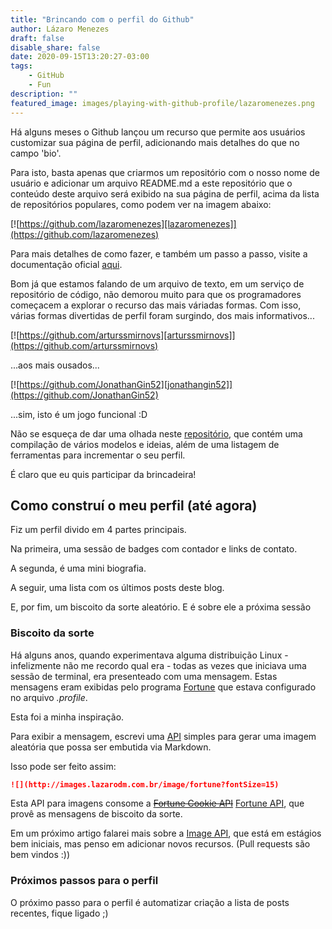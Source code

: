 ```yaml
---
title: "Brincando com o perfil do Github"
author: Lázaro Menezes
draft: false
disable_share: false
date: 2020-09-15T13:20:27-03:00
tags: 
    - GitHub
    - Fun
description: ""
featured_image: images/playing-with-github-profile/lazaromenezes.png
---
```


Há alguns meses o Github lançou um recurso que permite aos usuários customizar sua página de perfil, adicionando mais detalhes do que no campo 'bio'.

Para isto, basta apenas que criarmos um repositório com o nosso nome de usuário e adicionar um arquivo README.md a este repositório que o conteúdo deste arquivo será exibido na sua página de perfil, acima da lista de repositórios populares, como podem ver na imagem abaixo:

[![https://github.com/lazaromenezes][lazaromenezes]](https://github.com/lazaromenezes)

Para mais detalhes de como fazer, e também um passo a passo, visite a documentação oficial [aqui](https://docs.github.com/pt/github/setting-up-and-managing-your-github-profile/managing-your-profile-readme).

Bom já que estamos falando de um arquivo de texto, em um serviço de repositório de código, não demorou muito para que os programadores começacem a explorar o recurso das mais váriadas formas. Com isso, várias formas divertidas de perfil foram surgindo, dos mais informativos...

[![https://github.com/arturssmirnovs][arturssmirnovs]](https://github.com/arturssmirnovs)

...aos mais ousados...

[![https://github.com/JonathanGin52][jonathangin52]](https://github.com/JonathanGin52)

...sim, isto é um jogo funcional :D

Não se esqueça de dar uma olhada neste [repositório](https://github.com/abhisheknaiidu/awesome-github-profile-readme), que contém uma compilação de vários modelos e ideias, além de uma listagem de ferramentas para incrementar o seu perfil.

É claro que eu quis participar da brincadeira!

## Como construí o meu perfil (até agora)

Fiz um perfil divido em 4 partes principais.

Na primeira, uma sessão de badges com contador e links de contato.

A segunda, é uma mini biografia.

A seguir, uma lista com os últimos posts deste blog.

E, por fim, um biscoito da sorte aleatório. E é sobre ele a próxima sessão

### Biscoito da sorte

Há alguns anos, quando experimentava alguma distribuição Linux - infelizmente não me recordo qual era - todas as vezes que iniciava uma sessão de terminal, era presenteado com uma mensagem. Estas mensagens eram exibidas pelo programa [Fortune](https://en.wikipedia.org/wiki/Fortune_(Unix)) que estava configurado no arquivo _.profile_.

Esta foi a minha inspiração. 

Para exibir a mensagem, escrevi uma [API](https://github.com/lazaromenezes/image-api) simples para gerar uma imagem aleatória que possa ser embutida via Markdown.

Isso pode ser feito assim:

```Markdown
![](http://images.lazarodm.com.br/image/fortune?fontSize=15)
```

Esta API para imagens consome a ~~[Fortune Cookie API](http://fortunecookieapi.herokuapp.com/)~~ [Fortune API](https://github.com/lazaromenezes/fortune-api), que provê as mensagens de biscoito da sorte.

Em um próximo artigo falarei mais sobre a [Image API](https://github.com/lazaromenezes/image-api), que está em estágios bem iniciais, mas penso em adicionar novos recursos. (Pull requests são bem vindos :))

### Próximos passos para o perfil

O próximo passo para o perfil é automatizar criação a lista de posts recentes, fique ligado ;)

[lazaromenezes]:/images/playing-with-github-profile/lazaromenezes.png "Meu perfil no Github"
[arturssmirnovs]:/images/playing-with-github-profile/arturssmirnovs.png "O perfil do Arturs Smirnovs no Github"
[jonathangin52]:/images/playing-with-github-profile/jonathangin52.png "O perfil do Jonathan Gin no Github" 
